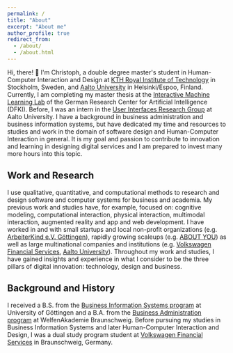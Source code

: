 ```yaml
---
permalink: /
title: "About"
excerpt: "About me"
author_profile: true
redirect_from:
  - /about/
  - /about.html
---
```


Hi, there! 👋 I'm Christoph, a double degree master's student in Human-Computer Interaction and Design at [KTH Royal Institute of Technology](https://www.kth.se/en) in Stockholm, Sweden, and [Aalto University](https://www.aalto.fi/en) in Helsinki/Espoo, Finland. Currently, I am completing my master thesis at the [Interactive Machine Learning Lab](https://iml.dfki.de) of the German Research Center for Artificial Intelligence (DFKI). Before, I was an intern in the [User Interfaces Research Group](https://userinterfaces.aalto.fi) at Aalto University. I have a background in business administration and business information systems, but have dedicated my time and resources to studies and work in the domain of software design and Human-Computer Interaction in general. It is my goal and passion to contribute to innovation and learning in designing digital services and I am prepared to invest many more hours into this topic.

## Work and Research

I use qualitative, quantitative, and computational methods to research and design software and computer systems for business and academia. My previous work and studies have, for example, focused on: cognitive modeling, computational interaction, physical interaction, multimodal interaction, augmented reality and app and web development. I have worked in and with small startups and local non-profit organizations (e.g. [ArbeiterKind e.V. Göttingen](https://www.arbeiterkind.de)), rapidly growing scaleups (e.g. [ABOUT YOU](https://corporate.aboutyou.de/en/)) as well as large multinational companies and institutions (e.g. [Volkswagen Financial Services](https://www.vwfs.com/en.html), [Aalto University](https://www.aalto.fi/en)). Throughout my work and studies, I have gained insights and experience in what I consider to be the three pillars of digital innovation: technology, design and business.

## Background and History

I received a B.S. from the [Business Information Systems program](https://www.uni-goettingen.de/en/640687.html) at University of Göttingen and a B.A. from the [Business Administration program](https://www.welfenakademie.de/studienaufbau/) at WelfenAkademie Braunschweig. Before pursuing my studies in Business Information Systems and later Human-Computer Interaction and Design, I was a dual study program student at [Volkswagen Financial Services](https://www.vwfs.com/en.html) in Braunschweig, Germany.
